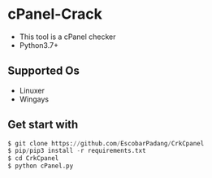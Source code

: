 # cPanel-Crack
- This tool is a cPanel checker 
- Python3.7+
## Supported Os
- Linuxer
- Wingays
## Get start with
```python
$ git clone https://github.com/EscobarPadang/CrkCpanel
$ pip/pip3 install -r requirements.txt
$ cd CrkCpanel
$ python cPanel.py
